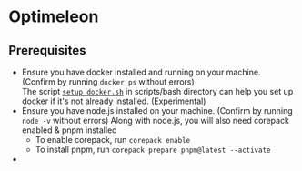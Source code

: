 # Optimeleon

## Prerequisites

- Ensure you have docker installed and running on your machine. (Confirm by running `docker ps` without errors)  
The script [`setup_docker.sh`](scripts/bash/setup_docker.sh) in scripts/bash directory can help you set up docker if it's not already installed. (Experimental)
- Ensure you have node.js installed on your machine. (Confirm by running `node -v` without errors)
Along with node.js, you will also need corepack enabled & pnpm installed
  - To enable corepack, run `corepack enable`
  - To install pnpm, run `corepack prepare pnpm@latest --activate`  
-